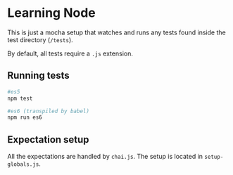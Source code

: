 # Learning Node
This is just a mocha setup that watches and runs any tests found inside the test directory (`/tests`). 

By default, all tests require a `.js` extension. 

## Running tests
```bash
#es5
npm test

#es6 (transpiled by babel)
npm run es6
```

## Expectation setup
All the expectations are handled by `chai.js`. The setup is located in `setup-globals.js`.
